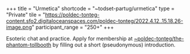 +++
title = "Urmetica"
shortcode = "~todset-partug/urmetica"
type = "Private"
tile = "https://poldec-tonteg-content.sfo2.digitaloceanspaces.com/poldec-tonteg/2022.4.12..15.18.26-image.png"
participant_range = "250+"
+++

Esoteric chat and practice. Apply for membership at [~poldec-tonteg/the-phantom-tollbooth](https://urbit.org/groups/~poldec-tonteg/the-phantom-tollbooth) by filling out a short (pseudonymous) introduction.
